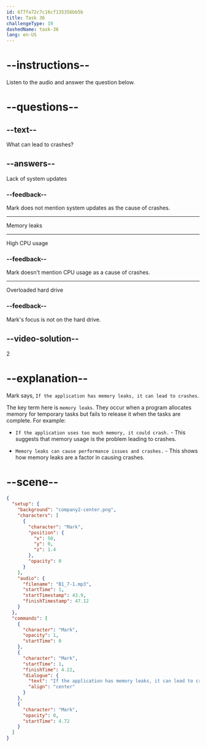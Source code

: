 ```yaml
---
id: 677fa72c7c16cf135356bb5b
title: Task 36
challengeType: 19
dashedName: task-36
lang: en-US
---
```


<!-- (audio) Mark: If the application has memory leaks, it can lead to crashes. -->

# --instructions--

Listen to the audio and answer the question below.

# --questions--

## --text--

What can lead to crashes?

## --answers--

Lack of system updates

### --feedback--

Mark does not mention system updates as the cause of crashes.

---

Memory leaks

---

High CPU usage

### --feedback--

Mark doesn't mention CPU usage as a cause of crashes.

---

Overloaded hard drive

### --feedback--

Mark's focus is not on the hard drive.

## --video-solution--

2

# --explanation--

Mark says, `If the application has memory leaks, it can lead to crashes`.

The key term here is `memory leaks`. They occur when a program allocates memory for temporary tasks but fails to release it when the tasks are complete. For example:

- `If the application uses too much memory, it could crash.` - This suggests that memory usage is the problem leading to crashes.

- `Memory leaks can cause performance issues and crashes.` - This shows how memory leaks are a factor in causing crashes.

# --scene--

```json
{
  "setup": {
    "background": "company2-center.png",
    "characters": [
      {
        "character": "Mark",
        "position": {
          "x": 50,
          "y": 0,
          "z": 1.4
        },
        "opacity": 0
      }
    ],
    "audio": {
      "filename": "B1_7-1.mp3",
      "startTime": 1,
      "startTimestamp": 43.9,
      "finishTimestamp": 47.12
    }
  },
  "commands": [
    {
      "character": "Mark",
      "opacity": 1,
      "startTime": 0
    },
    {
      "character": "Mark",
      "startTime": 1,
      "finishTime": 4.22,
      "dialogue": {
        "text": "If the application has memory leaks, it can lead to crashes.",
        "align": "center"
      }
    },
    {
      "character": "Mark",
      "opacity": 0,
      "startTime": 4.72
    }
  ]
}
```
